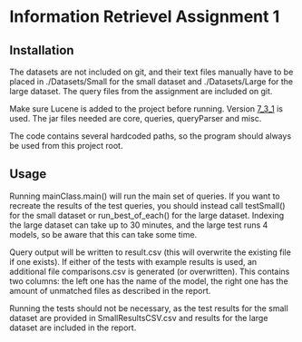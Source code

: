 # Information Retrievel Assignment 1

## Installation

The datasets are not included on git, and their text files manually have to be placed in ./Datasets/Small for the small 
dataset and ./Datasets/Large for the large dataset. The query files from the assignment are included on git.

Make sure Lucene is added to the project before running. Version
[7_3_1](https://archive.apache.org/dist/lucene/java/7.3.1/) is used. The jar files needed are core, queries, queryParser and
misc.

The code contains several hardcoded paths,
so the program should always be used from this project root.


## Usage

Running mainClass.main() will run the main set of queries. If you want to recreate the results of the test queries, 
you should instead call testSmall() for the small dataset or run_best_of_each() for the large 
dataset. Indexing the large dataset can take up to 30 
minutes, and the large test runs 4 models, so be aware that this can take some time.

Query output will be written to result.csv (this will overwrite the existing file if one exists). 
If either of the tests with example results is used, an additional file comparisons.csv is generated (or overwritten). 
This contains two columns: the left one has the name of the model, the right one has the amount of unmatched files as 
described in 
the report.

Running the tests should not be necessary, as the test results for the small dataset are provided in SmallResultsCSV.csv
and results for the large dataset are included in the report.
